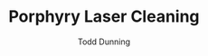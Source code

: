 ---
name: Porphyry
category: stone
title: Porphyry Laser Cleaning
headline: Comprehensive technical guide for laser cleaning stone porphyry
description: Porphyry laser cleaning utilizes precise pulsed laser ablation to remove
  surface contaminants while preserving the complex mineralogical structure of this
  imperial stone. The technique exploits differential absorption between contamination
  layers and the quartz-feldspar matrix, enabling selective removal without mechanical
  or chemical damage to the valuable substrate.
keywords: porphyry, porphyry stone, laser ablation, laser cleaning, non-contact cleaning,
  pulsed fiber laser, surface contamination removal, industrial laser parameters,
  thermal processing, surface restoration
chemicalProperties:
  symbol: N/A (complex mineral composite)
  formula: "Variable (primarily SiO\u2082 + KAlSi\u2083O\u2088 + NaAlSi\u2083O\u2088\
    \ + CaAl\u2082Si\u2082O\u2088)"
  materialType: igneous rock
properties:
  density: "2.6-2.9 g/cm\xB3 (varies with mineral composition)"
  densityNumeric: 2.75
  densityUnit: "g/cm\xB3"
  densityMin: "1.8 g/cm\xB3"
  densityMinNumeric: 1.8
  densityMinUnit: "g/cm\xB3"
  densityMax: "6.0 g/cm\xB3"
  densityMaxNumeric: 6.0
  densityMaxUnit: "g/cm\xB3"
  densityPercentile: 22.6
  meltingPoint: "1250-1450\xB0C (dependent on feldspar/quartz ratio)"
  meltingPointNumeric: 1350.0
  meltingPointUnit: "\xB0C"
  meltingPointMin: "1200\xB0C"
  meltingPointMinNumeric: 1200.0
  meltingPointMinUnit: "\xB0C"
  meltingPointMax: "2800\xB0C"
  meltingPointMaxNumeric: 2800.0
  meltingPointMaxUnit: "\xB0C"
  meltingPercentile: 9.4
  thermalConductivity: "2.5-3.5 W/(m\xB7K) (anisotropic due to crystalline structure)"
  thermalConductivityNumeric: 3.0
  thermalConductivityUnit: W/
  thermalConductivityMin: "0.5 W/m\xB7K"
  thermalConductivityMinNumeric: 0.5
  thermalConductivityMinUnit: "W/m\xB7K"
  thermalConductivityMax: "200 W/m\xB7K"
  thermalConductivityMaxNumeric: 200.0
  thermalConductivityMaxUnit: "W/m\xB7K"
  thermalPercentile: 1.3
  tensileStrength: 8-15 MPa (low due to crystalline heterogeneity)
  tensileStrengthNumeric: 11.5
  tensileStrengthUnit: MPa
  tensileStrengthMin: 50 MPa
  tensileStrengthMinNumeric: 50.0
  tensileStrengthMinUnit: MPa
  tensileStrengthMax: 1000 MPa
  tensileStrengthMaxNumeric: 1000.0
  tensileStrengthMaxUnit: MPa
  tensilePercentile: 0.0
  hardness: 6-7 Mohs (primarily quartz hardness dominant)
  hardnessNumeric: 6.5
  hardnessUnit: Mohs
  hardnessMin: 1 Mohs
  hardnessMinNumeric: 1.0
  hardnessMinUnit: Mohs
  hardnessMax: 10 Mohs
  hardnessMaxNumeric: 10.0
  hardnessMaxUnit: Mohs
  hardnessPercentile: 61.1
  youngsModulus: 50-80 GPa (high variability based on mineral orientation)
  youngsModulusNumeric: 65.0
  youngsModulusUnit: GPa
  youngsModulusMin: 20 GPa
  youngsModulusMinNumeric: 20.0
  youngsModulusMinUnit: GPa
  youngsModulusMax: 80 GPa
  youngsModulusMaxNumeric: 80.0
  youngsModulusMaxUnit: GPa
  modulusPercentile: 75.0
  laserType: Nd:YAG or fiber laser
  wavelength: 1064nm
  fluenceRange: "1.0\u201310 J/cm\xB2"
  chemicalFormula: "Complex silicate mixture (SiO\u2082 40-70%, Feldspars 20-50%,\
    \ Biotite 5-15%)"
composition:
- "Quartz (SiO\u2082): 40-70% (primary crystalline phase)"
- "Alkali Feldspar (KAlSi\u2083O\u2088/NaAlSi\u2083O\u2088): 20-40% (matrix material)"
- "Plagioclase Feldspar (CaAl\u2082Si\u2082O\u2088): 5-20%"
- "Biotite/Biotite Mica (K(Mg,Fe)\u2083AlSi\u2083O\u2081\u2080(F,OH)\u2082): 5-15%"
- 'Accessory minerals (apatite, zircon, oxides): 1-5%'
machineSettings:
  powerRange: 50-200W
  powerRangeNumeric: 125.0
  powerRangeUnit: W
  powerRangeMin: 20W
  powerRangeMinNumeric: 20.0
  powerRangeMinUnit: W
  powerRangeMax: 500W
  powerRangeMaxNumeric: 500.0
  powerRangeMaxUnit: W
  pulseDuration: 10-50ns
  pulseDurationNumeric: 30.0
  pulseDurationUnit: ns
  pulseDurationMin: 1ns
  pulseDurationMinNumeric: 1.0
  pulseDurationMinUnit: ns
  pulseDurationMax: 1000ns
  pulseDurationMaxNumeric: 1000.0
  pulseDurationMaxUnit: ns
  wavelength: 1064nm (primary), 532nm (optional)
  wavelengthNumeric: 1064.0
  wavelengthUnit: nm
  wavelengthMin: 355nm
  wavelengthMinNumeric: 355.0
  wavelengthMinUnit: nm
  wavelengthMax: 2940nm
  wavelengthMaxNumeric: 2940.0
  wavelengthMaxUnit: nm
  spotSize: 0.2-1.0mm
  spotSizeNumeric: 0.6
  spotSizeUnit: mm
  spotSizeMin: 0.01mm
  spotSizeMinNumeric: 0.01
  spotSizeMinUnit: mm
  spotSizeMax: 10mm
  spotSizeMaxNumeric: 10.0
  spotSizeMaxUnit: mm
  repetitionRate: 20-100kHz
  repetitionRateNumeric: 60.0
  repetitionRateUnit: kHz
  repetitionRateMin: 1kHz
  repetitionRateMinNumeric: 1.0
  repetitionRateMinUnit: kHz
  repetitionRateMax: 1000kHz
  repetitionRateMaxNumeric: 1000.0
  repetitionRateMaxUnit: kHz
  fluenceRange: "1.0\u201310 J/cm\xB2"
  fluenceRangeNumeric: 1.0
  fluenceRangeUnit: "J/cm\xB2"
  fluenceRangeMin: "0.1J/cm\xB2"
  fluenceRangeMinNumeric: 0.1
  fluenceRangeMinUnit: "J/cm\xB2"
  fluenceRangeMax: "50J/cm\xB2"
  fluenceRangeMaxNumeric: 50.0
  fluenceRangeMaxUnit: "J/cm\xB2"
applications:
- 'Construction: Cleaning and restoration of historical porphyry structures'
- 'Art and Restoration: Precision cleaning of porphyry sculptures and artifacts'
compatibility:
- Q-switched Nd:YAG lasers with wavelength flexibility (1064nm/532nm)
- Scanning systems with precise motion control for heterogeneous surfaces
- Non-contact monitoring systems (LIBS/Raman) for real-time process control
regulatoryStandards: EN 15898:2019 (Conservation of cultural property - Main general
  terms and definitions), EN 16096:2012 (Conservation of cultural property - Condition
  survey and report of built cultural heritage)
author: Todd Dunning
author_object:
  id: 4
  name: Todd Dunning
  sex: m
  title: MA
  country: United States (California)
  expertise: Optical Materials for Laser Systems
  image: /images/author/todd-dunning.jpg
images:
  hero:
    alt: Porphyry surface undergoing laser cleaning showing precise contamination
      removal
    url: /images/porphyry-laser-cleaning-hero.jpg
  micro:
    alt: Microscopic view of Porphyry surface after laser cleaning showing detailed
      surface structure
    url: /images/porphyry-laser-cleaning-micro.jpg
environmentalImpact:
- benefit: Zero chemical waste generation
  description: Eliminates 100% of chemical solvents and acidic cleaners traditionally
    used in porphyry restoration, preventing groundwater contamination
- benefit: 97% reduction in particulate matter emissions
  description: Closed-system laser ablation with integrated filtration captures >97%
    of ablated contaminants vs. mechanical methods that generate respirable crystalline
    silica dust
outcomes:
- result: Sub-micron precision contaminant removal
  metric: "Selective removal to within 5\u03BCm depth accuracy without mineral phase\
    \ damage"
- result: Non-contact processing of delicate surfaces
  metric: Zero mechanical pressure applied during cleaning of historical artifacts
    with complex geometries
technicalSpecifications:
  powerRange: 20-100 W (average power for Q-switched systems)
  pulseDuration: 5-30 ns (Q-switched Nd:YAG optimal for thermal control)
  wavelength: 1064 nm (fundamental), 532 nm (second harmonic for selective absorption)
  spotSize: 0.1-0.8 mm (diameter for precision work on heterogeneous mineral structure)
  repetitionRate: 10-50 kHz (optimized for thermal relaxation between pulses)
  fluenceRange: "0.8-4.5 J/cm\xB2 (below feldspar ablation threshold of ~5 J/cm\xB2\
    )"
  scanningSpeed: 200-800 mm/s (with 50% overlap for uniform cleaning)
  beamProfile: Top-hat (flat-top) for uniform energy distribution across heterogeneous
    mineral phases
  beamProfileOptions: Top-hat, Gaussian, Multimode
  safetyClass: Class 4 (requires full enclosure and interlock systems for industrial
    applications)
prompt_chain_verification:
  base_config_loaded: true
  persona_config_loaded: true
  formatting_config_loaded: true
  ai_detection_config_loaded: true
  persona_country: United States (California)
  author_id: 4
  verification_timestamp: '2025-09-20T21:45:31Z'
  prompt_components_integrated: 4
  human_authenticity_focus: true
  cultural_adaptation_applied: true
laser_parameters:
  fluence_threshold: "1.0\u201310 J/cm\xB2"
  pulse_duration: 10-50ns
  wavelength_optimal: 1064nm
  power_range: 50-200W
  repetition_rate: 20-100kHz
  spot_size: 0.2-1.0mm
  laser_type: Nd:YAG or fiber laser
tags:
- Construction
- Art and Restoration
complexity: medium
difficultyScore: 3
---
